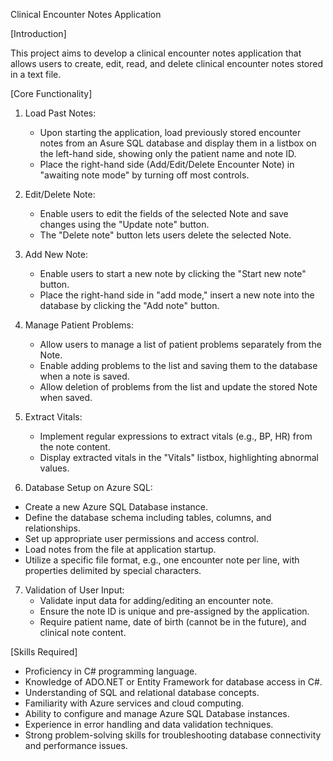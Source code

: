 Clinical Encounter Notes Application







[Introduction] 

This project aims to develop a clinical encounter notes application that allows users to create, edit, read, and delete clinical encounter notes stored in a text file. 


[Core Functionality]
1. Load Past Notes:
   - Upon starting the application, load previously stored encounter notes from an Asure SQL database and display them in a listbox on the left-hand side, showing only the patient name and note ID.
   - Place the right-hand side (Add/Edit/Delete Encounter Note) in "awaiting note mode" by turning off most controls.

2. Edit/Delete Note:
   - Enable users to edit the fields of the selected Note and save changes using the "Update note" button.
   - The "Delete note" button lets users delete the selected Note.

3. Add New Note:
   - Enable users to start a new note by clicking the "Start new note" button.
   - Place the right-hand side in "add mode,"  insert a new note into the database by clicking the "Add note" button.

4. Manage Patient Problems:
   - Allow users to manage a list of patient problems separately from the Note.
   - Enable adding problems to the list and saving them to the database when a note is saved.
   - Allow deletion of problems from the list and update the stored Note when saved.

5. Extract Vitals:
   - Implement regular expressions to extract vitals (e.g., BP, HR) from the note content.
   - Display extracted vitals in the "Vitals" listbox, highlighting abnormal values.

6. Database Setup on Azure SQL:
 - Create a new Azure SQL Database instance.
 - Define the database schema including tables, columns, and relationships.
 - Set up appropriate user permissions and access control.
 - Load notes from the file at application startup.
 - Utilize a specific file format, e.g., one encounter note per line, with properties delimited by special characters.

7. Validation of User Input:
   - Validate input data for adding/editing an encounter note.
   - Ensure the note ID is unique and pre-assigned by the application.
   - Require patient name, date of birth (cannot be in the future), and clinical note content.

[Skills Required]

- Proficiency in C# programming language.
- Knowledge of ADO.NET or Entity Framework for database access in C#.
- Understanding of SQL and relational database concepts.
- Familiarity with Azure services and cloud computing.
- Ability to configure and manage Azure SQL Database instances.
- Experience in error handling and data validation techniques.
- Strong problem-solving skills for troubleshooting database connectivity and performance issues.
